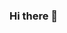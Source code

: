 ### Hi there 👋

<!--
**qzylalala/qzylalala** is a ✨ _special_ ✨ repository because its `README.md` (this file) appears on your GitHub profile.

Here are some ideas to get you started:
[(https://github-readme-stats.vercel.app/api?username=qzylalala)](https://github.com/anuraghazra/github-readme-stats)
- 🔭 I’m currently working on ...
- 🌱 I’m currently learning ...
- 👯 I’m looking to collaborate on ...
- 🤔 I’m looking for help with ...
- 💬 Ask me about ...
- 📫 How to reach me: ...
- 😄 Pronouns: ...
- ⚡ Fun fact: ...
-->
